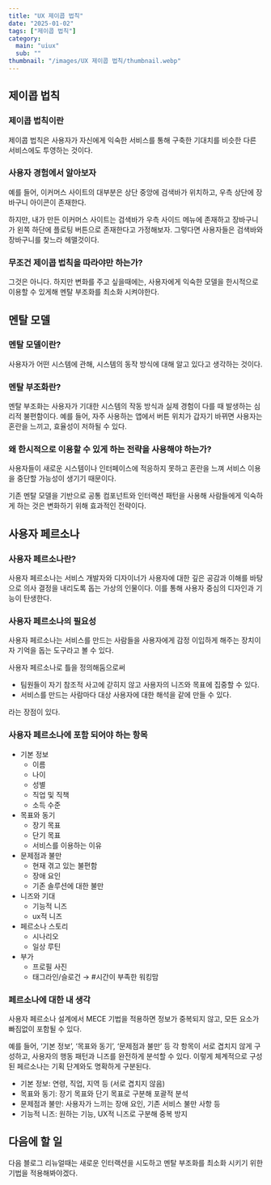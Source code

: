 ```yaml
---
title: "UX 제이콥 법칙"
date: "2025-01-02"
tags: ["제이콥 법칙"]
category:
  main: "uiux"
  sub: ""
thumbnail: "/images/UX 제이콥 법칙/thumbnail.webp"
---
```


## 제이콥 법칙

### 제이콥 법칙이란

제이콥 법칙은 사용자가 자신에게 익숙한 서비스를 통해 구축한 기대치를 비슷한 다른 서비스에도 투영하는 것이다.

### 사용자 경험에서 알아보자

예를 들어, 이커머스 사이트의 대부분은 상단 중앙에 검색바가 위치하고, 우측 상단에 장바구니 아이콘이 존재한다.

하지만, 내가 만든 이커머스 사이트는 검색바가 우측 사이드 메뉴에 존재하고 장바구니가 왼쪽 하단에 플로팅 버튼으로 존재한다고 가정해보자. 그렇다면 사용자들은 검색바와 장바구니를 찾느라 헤맬것이다.

### 무조건 제이콥 법칙을 따라야만 하는가?

그것은 아니다. 하지만 변화를 주고 싶을때에는, 사용자에게 익숙한 모델을 한시적으로 이용할 수 있게해 멘탈 부조화를 최소화 시켜야한다.

## 멘탈 모델

### 멘탈 모델이란?

사용자가 어떤 시스템에 관해, 시스템의 동작 방식에 대해 알고 있다고 생각하는 것이다.

### 멘탈 부조화란?

멘탈 부조화는 사용자가 기대한 시스템의 작동 방식과 실제 경험이 다를 때 발생하는 심리적 불편함이다. 예를 들어, 자주 사용하는 앱에서 버튼 위치가 갑자기 바뀌면 사용자는 혼란을 느끼고, 효율성이 저하될 수 있다.

### 왜 한시적으로 이용할 수 있게 하는 전략을 사용해야 하는가?

사용자들이 새로운 시스템이나 인터페이스에 적응하지 못하고 혼란을 느껴 서비스 이용을 중단할 가능성이 생기기 때문이다.

기존 멘탈 모델을 기반으로 공통 컴포넌트와 인터랙션 패턴을 사용해 사람들에게 익숙하게 하는 것은 변화하기 위해 효과적인 전략이다.

## 사용자 페르소나

### 사용자 페르소나란?

사용자 페르소나는 서비스 개발자와 디자이너가 사용자에 대한 깊은 공감과 이해를 바탕으로 의사 결정을 내리도록 돕는 가상의 인물이다. 이를 통해 사용자 중심의 디자인과 기능이 탄생한다.

### 사용자 페르소나의 필요성

사용자 페르소나는 서비스를 만드는 사람들을 사용자에게 감정 이입하게 해주는 장치이자 기억을 돕는 도구라고 볼 수 있다.

사용자 페르소나로 틀을 정의해둠으로써

- 팀원들이 자기 참조적 사고에 갇히지 않고 사용자의 니즈와 목표에 집중할 수 있다.
- 서비스를 만드는 사람마다 대상 사용자에 대한 해석을 같에 만들 수 있다.

라는 장점이 있다.

### 사용자 페르소나에 포함 되어야 하는 항목

- 기본 정보
  - 이름
  - 나이
  - 성별
  - 직업 및 직책
  - 소득 수준
- 목표와 동기
  - 장기 목표
  - 단기 목표
  - 서비스를 이용하는 이유
- 문제점과 불만
  - 현재 겪고 있는 불편함
  - 장애 요인
  - 기존 솔루션에 대한 불만
- 니즈와 기대
  - 기능적 니즈
  - ux적 니즈
- 페르소나 스토리
  - 시나리오
  - 일상 루틴
- 부가
  - 프로필 사진
  - 태그라인/슬로건 → #시간이 부족한 워킹맘

### 페르소나에 대한 내 생각

사용자 페르소나 설계에서 MECE 기법을 적용하면 정보가 중복되지 않고, 모든 요소가 빠짐없이 포함될 수 있다.

예를 들어, ‘기본 정보’, ‘목표와 동기’, ‘문제점과 불만’ 등 각 항목이 서로 겹치지 않게 구성하고, 사용자의 행동 패턴과 니즈를 완전하게 분석할 수 있다. 이렇게 체계적으로 구성된 페르소나는 기획 단계와도 명확하게 구분된다.

- 기본 정보: 연령, 직업, 지역 등 (서로 겹치지 않음)
- 목표와 동기: 장기 목표와 단기 목표로 구분해 포괄적 분석
- 문제점과 불만: 사용자가 느끼는 장애 요인, 기존 서비스 불만 사항 등
- 기능적 니즈: 원하는 기능, UX적 니즈로 구분해 중복 방지

## 다음에 할 일

다음 블로그 리뉴얼때는 새로운 인터랙션을 시도하고 멘탈 부조화를 최소화 시키기 위한 기법을 적용해봐야겠다.
